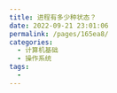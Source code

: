 ```yaml
---
title: 进程有多少种状态？
date: 2022-09-21 23:01:06
permalink: /pages/165ea8/
categories:
  - 计算机基础
  - 操作系统
tags:
  - 
---
```

